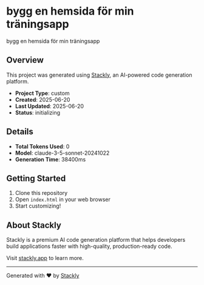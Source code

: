 # bygg en hemsida för min träningsapp

bygg en hemsida för min träningsapp

## Overview

This project was generated using [Stackly](https://stackly.app), an AI-powered code generation platform.

- **Project Type**: custom
- **Created**: 2025-06-20
- **Last Updated**: 2025-06-20
- **Status**: initializing

## Details

- **Total Tokens Used**: 0
- **Model**: claude-3-5-sonnet-20241022
- **Generation Time**: 38400ms

## Getting Started

1. Clone this repository
2. Open `index.html` in your web browser
3. Start customizing!

## About Stackly

Stackly is a premium AI code generation platform that helps developers build applications faster with high-quality, production-ready code.

Visit [stackly.app](https://stackly.app) to learn more.

---

Generated with ❤️ by [Stackly](https://stackly.app)